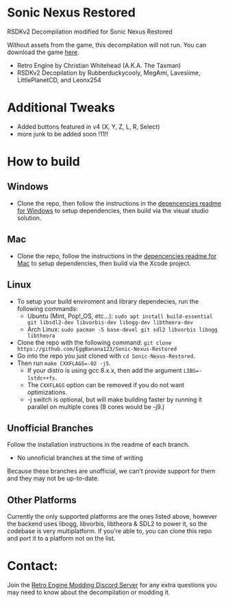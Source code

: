 # Sonic Nexus Restored
RSDKv2 Decompilation modified for Sonic Nexus Restored

Without assets from the game, this decompilation will not run. You can download the game [here](https://info.sonicretro.org/Sonic_Nexus).

* Retro Engine by Christian Whitehead (A.K.A. The Taxman)
* RSDKv2 Decopilation by Rubberduckycooly, MegAmi, Lavesiime, LittlePlanetCD, and Leonx254

# Additional Tweaks
* Added buttons featured in v4 (X, Y, Z,  L, R,  Select)
* more junk to be added soon !11!!

# How to build
## Windows
* Clone the repo, then follow the instructions in the [depencencies readme for Windows](./dependencies/windows/dependencies.txt) to setup dependencies, then build via the visual studio solution.

## Mac
* Clone the repo, follow the instructions in the [depencencies readme for Mac](./dependencies/mac/dependencies.txt) to setup dependencies, then build via the Xcode project.

## Linux
* To setup your build enviroment and library dependecies, run the following commands:
  * Ubuntu (Mint, Pop!_OS, etc...): `sudo apt install build-essential git libsdl2-dev libvorbis-dev libogg-dev libtheora-dev`
  * Arch Linux: `sudo pacman -S base-devel git sdl2 libvorbis libogg libtheora`
* Clone the repo with the following command: `git clone https://github.com/EggBanana123/Sonic-Nexus-Restored`
* Go into the repo you just cloned with `cd Sonic-Nexus-Restored`.
* Then run `make CXXFLAGS=-O2 -j5`.
  * If your distro is using gcc 8.x.x, then add the argument `LIBS=-lstdc++fs`.
  * The `CXXFLAGS` option can be removed if you do not want optimizations.
  * -j switch is optional, but will make building faster by running it parallel on multiple cores (8 cores would be -j9.)

## Unofficial Branches
Follow the installation instructions in the readme of each branch.
* No unnoficial branches at the time of writing
  
Because these branches are unofficial, we can't provide support for them and they may not be up-to-date.

## Other Platforms
Currently the only supported platforms are the ones listed above, however the backend uses libogg, libvorbis, libtheora & SDL2 to power it, so the codebase is very multiplatform. If you're able to, you can clone this repo and port it to a platform not on the list.

# Contact:
Join the [Retro Engine Modding Discord Server](https://dc.railgun.works/retroengine) for any extra questions you may need to know about the decompilation or modding it.
